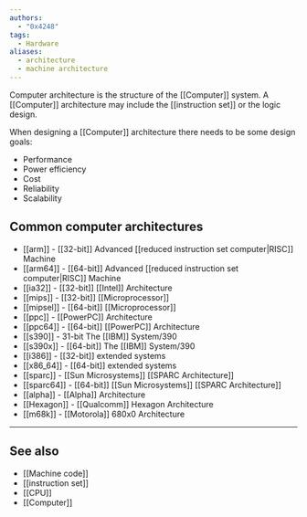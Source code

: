 ```yaml
---
authors: 
  - "0x4248"
tags:
  - Hardware
aliases:
  - architecture
  - machine architecture
---
```

Computer architecture is the structure of the [[Computer]] system. A [[Computer]] architecture may include the [[instruction set]] or the logic design.

When designing a [[Computer]] architecture there needs to be some design goals:
- Performance
- Power efficiency 
- Cost
- Reliability
- Scalability

## Common computer architectures
- [[arm]] - [[32-bit]] Advanced [[reduced instruction set computer|RISC]] Machine
- [[arm64]] - [[64-bit]] Advanced [[reduced instruction set computer|RISC]] Machine
- [[ia32]] - [[32-bit]] [[Intel]] Architecture
- [[mips]] - [[32-bit]] [[Microprocessor]]
- [[mipsel]] - [[64-bit]] [[Microprocessor]]
- [[ppc]] - [[PowerPC]] Architecture
- [[ppc64]] - [[64-bit]] [[PowerPC]] Architecture
- [[s390]] - 31-bit The [[IBM]] System/390
- [[s390x]] - [[64-bit]] The [[IBM]] System/390
- [[i386]] - [[32-bit]] extended systems
- [[x86_64]] - [[64-bit]] extended systems
- [[sparc]] - [[Sun Microsystems]] [[SPARC Architecture]]
- [[sparc64]] - [[64-bit]] [[Sun Microsystems]] [[SPARC Architecture]]
- [[alpha]] - [[Alpha]] Architecture
- [[Hexagon]] - [[Qualcomm]] Hexagon Architecture
- [[m68k]] - [[Motorola]] 680x0 Architecture
___
## See also
- [[Machine code]]
- [[instruction set]]
- [[CPU]]
- [[Computer]]